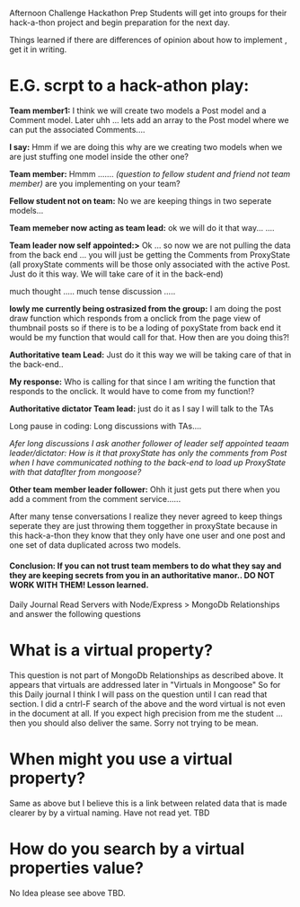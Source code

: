 Afternoon Challenge
Hackathon Prep
Students will get into groups for their hack-a-thon project and begin preparation for the next day.



Things learned if there are differences of opinion about how to implement , get it in writing.

<H1>E.G. scrpt to a hack-athon play:</h1>

<b>Team member1:</b>    I think we will create two models a Post model and a Comment model. Later uhh ... lets add an array to the Post model where we can put the associated Comments....

<b>I say:</b> Hmm if we are doing this why are we creating two models when we are just stuffing one model inside the other one?

<b>Team member:</b> Hmmm .......  <em>(question to fellow student and friend not team member)</em> are you implementing on your team?  

<b>Fellow student not on team:</b> No we are keeping things in two seperate models...

<b>Team memeber now acting as team lead:</b> ok we will do it that way...
....

<b>Team leader now self appointed:></b> Ok ... so now we are not pulling the data from the back end ... you will just be getting the Comments from ProxyState (all proxyState comments will be those only associated with the active Post.  Just do it this way. We will take care of it in the back-end)

much thought .....  much tense discussion .....

<b>lowly me currently being ostrasized from the group:</b> I am doing the post draw function which responds from a onclick from the page view of thumbnail posts so if there is to be a loding of poxyState from back end it would be my function that would call for that. How then are you doing this?! 

<b>Authoritative team Lead:</b>  Just do it this way we will be taking care of that in the back-end..

<b>My response:</b>  Who is calling for that since I am writing the function that responds to the onclick. It would have to come from my function!?

<b>Authoritative dictator Team lead:</b> just do it as I say I will talk to the TAs


Long pause in coding:
Long discussions with TAs....


<em>Afer long discussions I ask another follower of leader self appointed teaam leader/dictator:  How is it that proxyState has only the comments from Post when I have communicated nothing to the back-end to load up ProxyState with that datafIter from mongoose?</em>

<b>Other team member leader follower:</b> Ohh it just gets put there when you add a comment from the comment service...... 

After many tense conversations I realize they never agreed to keep things seperate they are just throwing them toggether in proxyState because in this hack-a-thon they know that they only have one user and one post and one set of data duplicated across two models.  

<H4>Conclusion: If you can not trust team members to do what they say and they are keeping secrets from you in an authoritative manor..  DO NOT WORK WITH THEM!  Lesson learned. </h4>


Daily Journal
Read Servers with Node/Express > MongoDb Relationships and answer the following questions

# What is a virtual property? 

This question is not part of MongoDb Relationships as described above. It appears that virtuals are addressed later in "Virtuals in Mongoose" So for this Daily journal I think I will pass on the question until I can  read that section. I did a cntrl-F search of the above and the word virtual is not even in the document at all. If you expect high precision from me the student ... then you should also deliver the same. Sorry not trying to be mean.

# When might you use a virtual property?

Same as above but I believe this is a link between related data that is made clearer by by a virtual naming. Have not read yet. TBD

# How do you search by a virtual properties value?

No Idea please see above TBD.
